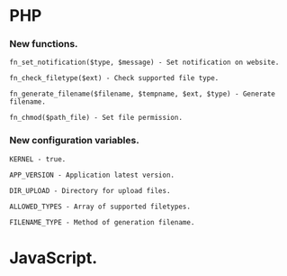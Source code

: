 # PHP

### New functions.

```
fn_set_notification($type, $message) - Set notification on website.
```

```
fn_check_filetype($ext) - Check supported file type.
```

```
fn_generate_filename($filename, $tempname, $ext, $type) - Generate filename.
```

```
fn_chmod($path_file) - Set file permission.
```

### New configuration variables.

```
KERNEL - true.
```

```
APP_VERSION - Application latest version.
```

```
DIR_UPLOAD - Directory for upload files.
```

```
ALLOWED_TYPES - Array of supported filetypes.
```

```
FILENAME_TYPE - Method of generation filename.
```


# JavaScript.
